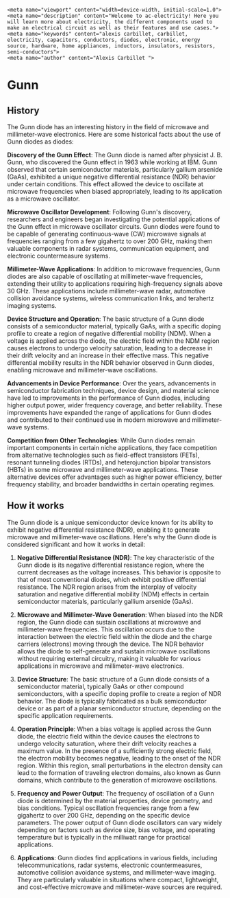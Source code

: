     <meta name="viewport" content="width=device-width, initial-scale=1.0">
    <meta name="description" content="Welcome to ac-electricity! Here you will learn more about electricity, the different components used to make an electrical circuit as well as their features and use cases.">
    <meta name="keywords" content="alexis carbillet, carbillet, electricity, capacitors, conductors, diodes, electronic, energy source, hardware, home appliances, inductors, insulators, resistors, semi-conductors">
    <meta name="author" content="Alexis Carbillet ">
</head>

# Gunn

## History

The Gunn diode has an interesting history in the field of microwave and millimeter-wave electronics. Here are some historical facts about the use of Gunn diodes as diodes:

**Discovery of the Gunn Effect**: The Gunn diode is named after physicist J. B. Gunn, who discovered the Gunn effect in 1963 while working at IBM. Gunn observed that certain semiconductor materials, particularly gallium arsenide (GaAs), exhibited a unique negative differential resistance (NDR) behavior under certain conditions. This effect allowed the device to oscillate at microwave frequencies when biased appropriately, leading to its application as a microwave oscillator.

**Microwave Oscillator Development**: Following Gunn's discovery, researchers and engineers began investigating the potential applications of the Gunn effect in microwave oscillator circuits. Gunn diodes were found to be capable of generating continuous-wave (CW) microwave signals at frequencies ranging from a few gigahertz to over 200 GHz, making them valuable components in radar systems, communication equipment, and electronic countermeasure systems.

**Millimeter-Wave Applications**: In addition to microwave frequencies, Gunn diodes are also capable of oscillating at millimeter-wave frequencies, extending their utility to applications requiring high-frequency signals above 30 GHz. These applications include millimeter-wave radar, automotive collision avoidance systems, wireless communication links, and terahertz imaging systems.

**Device Structure and Operation**: The basic structure of a Gunn diode consists of a semiconductor material, typically GaAs, with a specific doping profile to create a region of negative differential mobility (NDM). When a voltage is applied across the diode, the electric field within the NDM region causes electrons to undergo velocity saturation, leading to a decrease in their drift velocity and an increase in their effective mass. This negative differential mobility results in the NDR behavior observed in Gunn diodes, enabling microwave and millimeter-wave oscillations.

**Advancements in Device Performance**: Over the years, advancements in semiconductor fabrication techniques, device design, and material science have led to improvements in the performance of Gunn diodes, including higher output power, wider frequency coverage, and better reliability. These improvements have expanded the range of applications for Gunn diodes and contributed to their continued use in modern microwave and millimeter-wave systems.

**Competition from Other Technologies**: While Gunn diodes remain important components in certain niche applications, they face competition from alternative technologies such as field-effect transistors (FETs), resonant tunneling diodes (RTDs), and heterojunction bipolar transistors (HBTs) in some microwave and millimeter-wave applications. These alternative devices offer advantages such as higher power efficiency, better frequency stability, and broader bandwidths in certain operating regimes.

## How it works

The Gunn diode is a unique semiconductor device known for its ability to exhibit negative differential resistance (NDR), enabling it to generate microwave and millimeter-wave oscillations. Here's why the Gunn diode is considered significant and how it works in detail:

1. **Negative Differential Resistance (NDR)**: The key characteristic of the Gunn diode is its negative differential resistance region, where the current decreases as the voltage increases. This behavior is opposite to that of most conventional diodes, which exhibit positive differential resistance. The NDR region arises from the interplay of velocity saturation and negative differential mobility (NDM) effects in certain semiconductor materials, particularly gallium arsenide (GaAs).

2. **Microwave and Millimeter-Wave Generation**: When biased into the NDR region, the Gunn diode can sustain oscillations at microwave and millimeter-wave frequencies. This oscillation occurs due to the interaction between the electric field within the diode and the charge carriers (electrons) moving through the device. The NDR behavior allows the diode to self-generate and sustain microwave oscillations without requiring external circuitry, making it valuable for various applications in microwave and millimeter-wave electronics.

3. **Device Structure**: The basic structure of a Gunn diode consists of a semiconductor material, typically GaAs or other compound semiconductors, with a specific doping profile to create a region of NDR behavior. The diode is typically fabricated as a bulk semiconductor device or as part of a planar semiconductor structure, depending on the specific application requirements.

4. **Operation Principle**: When a bias voltage is applied across the Gunn diode, the electric field within the device causes the electrons to undergo velocity saturation, where their drift velocity reaches a maximum value. In the presence of a sufficiently strong electric field, the electron mobility becomes negative, leading to the onset of the NDR region. Within this region, small perturbations in the electron density can lead to the formation of traveling electron domains, also known as Gunn domains, which contribute to the generation of microwave oscillations.

5. **Frequency and Power Output**: The frequency of oscillation of a Gunn diode is determined by the material properties, device geometry, and bias conditions. Typical oscillation frequencies range from a few gigahertz to over 200 GHz, depending on the specific device parameters. The power output of Gunn diode oscillators can vary widely depending on factors such as device size, bias voltage, and operating temperature but is typically in the milliwatt range for practical applications.

6. **Applications**: Gunn diodes find applications in various fields, including telecommunications, radar systems, electronic countermeasures, automotive collision avoidance systems, and millimeter-wave imaging. They are particularly valuable in situations where compact, lightweight, and cost-effective microwave and millimeter-wave sources are required.